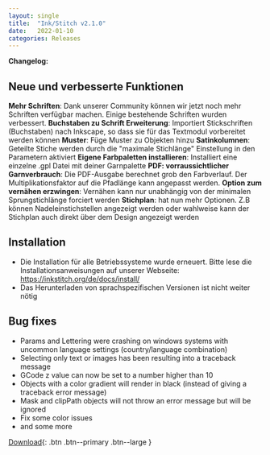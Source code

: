 ```yaml
---
layout: single
title:  "Ink/Stitch v2.1.0"
date:   2022-01-10
categories: Releases
---
```

**Changelog:**

## Neue und verbesserte Funktionen

**Mehr Schriften**: Dank unserer Community können wir jetzt noch mehr Schriften verfügbar machen. Einige bestehende Schriften wurden verbessert.
**Buchstaben zu Schrift Erweiterung**: Importiert Stickschriften (Buchstaben) nach Inkscape, so dass sie für das Textmodul vorbereitet werden können
**Muster**: Füge Muster zu Objekten hinzu
**Satinkolumnen**: Geteilte Stiche werden durch die "maximale Stichlänge" Einstellung in den Parametern aktiviert
**Eigene Farbpaletten installieren**: Installiert eine einzelne .gpl Datei mit deiner Garnpalette
**PDF: vorraussichtlicher Garnverbrauch**: Die PDF-Ausgabe berechnet grob den Farbverlauf. Der Multiplikationsfaktor auf die Pfadlänge kann angepasst werden.
**Option zum vernähen erzwingen**: Vernähen kann nur unabhängig von der minimalen Sprungstichlänge forciert werden
**Stichplan**: hat nun mehr Optionen. Z.B können Nadeleinstichstellen angezeigt werden oder wahlweise kann der Stichplan auch direkt über dem Design angezeigt werden

## Installation

* Die Installation für alle Betriebssysteme wurde erneuert. Bitte lese die Installationsanweisungen auf unserer Webseite: https://inkstitch.org/de/docs/install/
* Das Herunterladen von sprachspezifischen Versionen ist nicht weiter nötig

## Bug fixes

* Params and Lettering were crashing on windows systems with uncommon language settings (country/language combination)
* Selecting only text or images has been resulting into a traceback message
* GCode z value can now be set to a number higher than 10
* Objects with a color gradient will render in black (instead of giving a traceback error message)
* Mask and clipPath objects will not throw an error message but will be ignored
* Fix some color issues
* and some more

[Download](https://github.com/inkstitch/inkstitch/releases/tag/v2.1.0){: .btn .btn--primary .btn--large }
